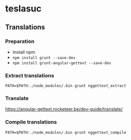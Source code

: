 # teslasuc

## Translations
### Preparation
- Install npm
- `npm install grunt --save-dev`
- `npm install grunt-angular-gettext --save-dev`

### Extract translations
    PATH=$PATH:./node_modules/.bin grunt nggettext_extract

### Translate
https://angular-gettext.rocketeer.be/dev-guide/translate/

### Compile translations
    PATH=$PATH:./node_modules/.bin grunt nggettext_compile